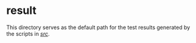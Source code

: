 # result
This directory serves as the default path for the test results generated by the scripts in [*src*](../src).